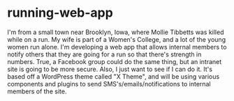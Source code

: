 # running-web-app
I'm from a small town near Brooklyn, Iowa, where Mollie Tibbetts was killed while on a run. My wife is part of a Women's College, and a lot of the young women run alone. I'm developing a web app that allows internal members to notify others that they are going for a run so that there's strength in numbers. True, a Facebook group could do the same thing, but an intranet site is going to be more secure. Also, I just want to see if I can do it. It's based off a WordPress theme called "X Theme", and will be using various components and plugins to send SMS's/emails/notifications to internal members of the site.
